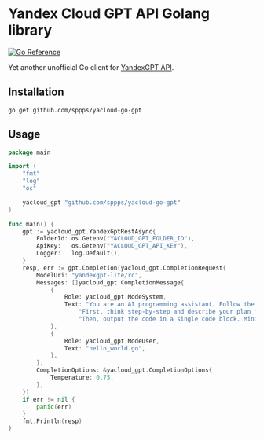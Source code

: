 # Yandex Cloud GPT API Golang library

[![Go Reference](https://pkg.go.dev/badge/github.com/sppps/yacloud-go-gpt.svg)](https://pkg.go.dev/github.com/sppps/yacloud-go-gpt)

Yet another unofficial Go client for [YandexGPT API](https://cloud.yandex.ru/en/services/yandexgpt).

## Installation

```
go get github.com/sppps/yacloud-go-gpt
```

## Usage

```go
package main

import (
	"fmt"
	"log"
	"os"

	yacloud_gpt "github.com/sppps/yacloud-go-gpt"
)

func main() {
	gpt := yacloud_gpt.YandexGptRestAsync{
		FolderId: os.Getenv("YACLOUD_GPT_FOLDER_ID"),
		ApiKey:   os.Getenv("YACLOUD_GPT_API_KEY"),
		Logger:   log.Default(),
	}
	resp, err := gpt.Completion(yacloud_gpt.CompletionRequest{
		ModelUri: "yandexgpt-lite/rc",
		Messages: []yacloud_gpt.CompletionMessage{
			{
				Role: yacloud_gpt.ModeSystem,
				Text: "You are an AI programming assistant. Follow the user's requirements carefully and to the letter." +
					"First, think step-by-step and describe your plan for what to build in pseudocode, written out in great detail. " +
					"Then, output the code in a single code block. Minimize any other prose.",
			},
			{
				Role: yacloud_gpt.ModeUser,
				Text: "hello_world.go",
			},
		},
		CompletionOptions: &yacloud_gpt.CompletionOptions{
			Temperature: 0.75,
		},
	})
	if err != nil {
		panic(err)
	}
	fmt.Println(resp)
}
```